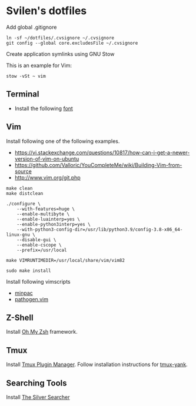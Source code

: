 # Svilen's dotfiles

Add global .gitignore

```
ln -sf ~/dotfiles/.cvsignore ~/.cvsignore
git config --global core.excludesFile ~/.cvsignore
```

Create application symlinks using GNU Stow

This is an example for Vim:

```
stow -vSt ~ vim
```

## Terminal

* Install the following [font](https://github.com/belluzj/fantasque-sans)

## Vim

Install following one of the following examples.

* https://vi.stackexchange.com/questions/10817/how-can-i-get-a-newer-version-of-vim-on-ubuntu
* https://github.com/Valloric/YouCompleteMe/wiki/Building-Vim-from-source
* http://www.vim.org/git.php

```
make clean
make distclean

./configure \
	--with-features=huge \
	--enable-multibyte \
	--enable-luainterp=yes \
	--enable-python3interp=yes \
	--with-python3-config-dir=/usr/lib/python3.9/config-3.8-x86_64-linux-gnu \
	--disable-gui \
	--enable-cscope \
	--prefix=/usr/local

make VIMRUNTIMEDIR=/usr/local/share/vim/vim82

sudo make install
```

Install following vimscripts

* [minpac](https://github.com/k-takata/minpac)
* [pathogen.vim](https://github.com/tpope/vim-pathogen)

## Z-Shell

Install [Oh My Zsh](https://github.com/robbyrussell/oh-my-zsh) framework.

## Tmux

Install [Tmux Plugin Manager](https://github.com/tmux-plugins/tpm).
Follow installation instructions for [tmux-yank](https://github.com/tmux-plugins/tmux-yank).

## Searching Tools

Install [The Silver Searcher](https://github.com/ggreer/the_silver_searcher)

